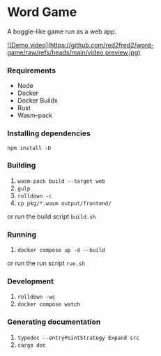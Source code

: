 # Word Game
A boggle-like game run as a web app.

[![Demo video](https://github.com/red2fred2/word-game/raw/refs/heads/main/video preview.jpg)](https://github.com/red2fred2/word-game/raw/refs/heads/main/video.mp4)

### Requirements
* Node
* Docker
* Docker Buildx
* Rust
* Wasm-pack

### Installing dependencies
```npm install -D```

### Building
1. ```wasm-pack build --target web```
2. ```gulp```
3. ```rolldown -c```
4. ```cp pkg/*.wasm output/frontend/```

or run the build script
```build.sh```

### Running
1. ```docker compose up -d --build```

or run the run script
```run.sh```

### Development
1. ```rolldown -wc```
2. ```docker compose watch```

### Generating documentation
1. ```typedoc --entryPointStrategy Expand src```
2. ```cargo doc```
